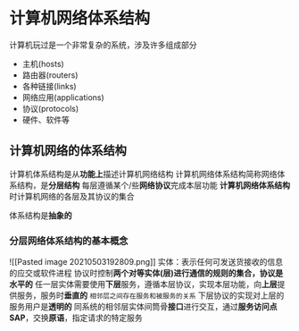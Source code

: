 # 计算机网络体系结构
计算机玩过是一个非常复杂的系统，涉及许多组成部分
+ 主机(hosts)
+ 路由器(routers)
+ 各种链接(links)
+ 网络应用(applications)
+ 协议(protocols)
+ 硬件、软件等

## 计算机网络的体系结构
计算机体系结构是从**功能上**描述计算机网络结构
计算机网络体系结构简称网络体系结构，是**分层结构**
每层遵循某个/些**网络协议**完成本层功能
**计算机网络体系结构**时计算机网络的各层及其协议的集合

体系结构是**抽象的**

### 分层网络体系结构的基本概念
![[Pasted image 20210503192809.png]]
实体：表示任何可发送货接收的信息的应交或软件进程
协议时控制**两个对等实体(层)**进行通信的规则的集合，协议是**水平的**
任一层实体需要使用**下层**服务，遵循本层协议，实现本层功能，向**上层**提供服务，服务时**垂直的**
`相邻层之间存在服务和被服务的关系`
下层协议的实现对上层的服务用户是**透明的**
同系统的相邻层实体间筒骨**接口**进行交互，通过**服务访问点SAP**，交换**原语**，指定请求的特定服务




























